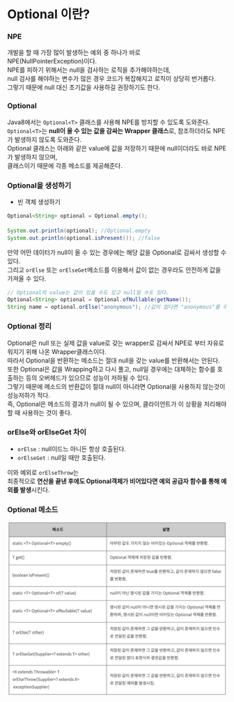 # Optional 이란?
### NPE
개발을 할 때 가장 많이 발생하는 예외 중 하나가 바로  
NPE(NullPointerException)이다.  
NPE를 피하기 위해서는 null을 검사하는 로직을 추가해야하는데,   
null 검사를 해야하는 변수가 많은 경우 코드가 복잡해지고 로직이 상당히 번거롭다.  
그렇기 때문에 null 대신 초기값을 사용하길 권장하기도 한다.

### Optional
Java8에서는 `Optional<T>` 클래스를 사용해 NPE를 방지할 수 있도록 도와준다.  
`Optional<T>`는 **null이 올 수 있는 값을 감싸는 Wrapper 클래스**로, 참조하더라도 NPE가 발생하지 않도록 도와준다.  
Optional 클래스는 아래와 같은 value에 값을 저장하기 때문에 null이더라도 바로 NPE가 발생하지 않으며,   
클래스이기 때문에 각종 메소드를 제공해준다. 

### Optional을 생성하기
* 빈 객체 생성하기
```java
Optional<String> optional = Optional.empty();

System.out.println(optional); //Optional.empty
System.out.println(optional.isPresent()); //false
```

만약 어떤 데이터가 null이 올 수 있는 경우에는 해당 값을 Optional로 감싸서 생성할 수 있다.  
그리고 `orElse` 또는 `orElseGet`메소드를 이용해서 값이 없는 경우라도 안전하게 값을 가져올 수 있다.
```java
// Optional의 value는 값이 있을 수도 있고 null일 수도 있다.
Optional<String> optional = Optional.ofNullable(getName());
String name = optional.orElse("anonymous"); //값이 없다면 "anonymous"를 리턴
```

### Optional 정리
Optional은 null 또는 실제 값을 value로 갖는 wrapper로 감싸서 NPE로 부터 자유로워지기 위해 나온 Wrapper클래스이다.   
따라서 Optional을 반환하는 메소드는 절대 null을 갖는 value를 반환해서는 안된다.  
또한 Optional은 값을 Wrapping하고 다시 풀고, null일 경우에는 대체하는 함수를 호출하는 등의 오버헤드가 있으므로 성능이 저하될 수 있다.  
그렇기 때문에 메소드의 반환값이 절대 null이 아니라면 Optional을 사용하지 않는것이 성능저하가 적다.  
즉, Optional은 메소드의 결과가 null이 될 수 있으며, 클라이언트가 이 상황을 처리해야할 때 사용하는 것이 좋다.

### orElse와 orElseGet 차이
* `orElse` : null이드느 아니든 항상 호출된다.
* `orElseGet` : null일 때만 호출된다.

이와 예외로 `orElseThrow`는  
최종적으로 **연산을 끝낸 후에도 Optional객체가 비어있다면 예외 공급자 함수를 통해 예외를 발생**시킨다.

### Optional 메소드
![](../img/optional-method.png)